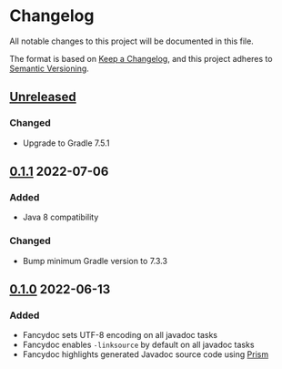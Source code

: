 # Changelog

All notable changes to this project will be documented in this file.

The format is based on [Keep a Changelog](https://keepachangelog.com/en/1.0.0/),
and this project adheres to [Semantic Versioning](https://semver.org/spec/v2.0.0.html).

## [Unreleased]

### Changed

- Upgrade to Gradle 7.5.1

## [0.1.1] 2022-07-06

### Added

- Java 8 compatibility

### Changed

- Bump minimum Gradle version to 7.3.3

## [0.1.0] 2022-06-13

### Added

- Fancydoc sets UTF-8 encoding on all javadoc tasks
- Fancydoc enables `-linksource` by default on all javadoc tasks
- Fancydoc highlights generated Javadoc source code using [Prism](https://prismjs.com)

[Unreleased]: https://github.com/LajosCseppento/fancydoc/compare/v0.1.1...HEAD

[0.1.1]: https://github.com/LajosCseppento/fancydoc/releases/tag/v0.1.1

[0.1.0]: https://github.com/LajosCseppento/fancydoc/releases/tag/v0.1.0
